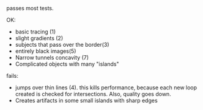 passes most tests.

OK:
- basic tracing (1)
- slight gradients (2)
- subjects that pass over the border(3)
- entirely black images(5)
- Narrow tunnels concavity (7)
- Complicated objects with many "islands"

fails:
- jumps over thin lines (4). this kills performance, because each new loop created is checked for intersections. Also, quality goes down.
- Creates artifacts in some small islands with sharp edges

